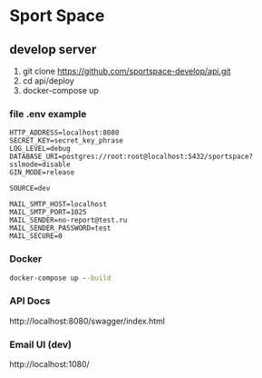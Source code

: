 # Sport Space

## develop server
1. git clone https://github.com/sportspace-develop/api.git
2. cd api/deploy
3. docker-compose up

### file .env example
```text
HTTP_ADDRESS=localhost:8080
SECRET_KEY=secret_key_phrase
LOG_LEVEL=debug
DATABASE_URI=postgres://root:root@localhost:5432/sportspace?sslmode=disable
GIN_MODE=release

SOURCE=dev

MAIL_SMTP_HOST=localhost
MAIL_SMTP_PORT=1025
MAIL_SENDER=no-report@test.ru
MAIL_SENDER_PASSWORD=test
MAIL_SECURE=0
```

### Docker
```cmd
docker-compose up --build
```

### API Docs
http://localhost:8080/swagger/index.html

### Email UI (dev)
http://localhost:1080/
